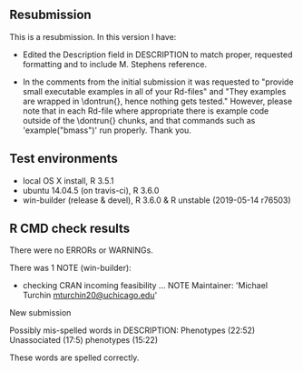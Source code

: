 ## Resubmission
This is a resubmission. In this version I have:

* Edited the Description field in DESCRIPTION to
  match proper, requested formatting and to 
  include M. Stephens reference.

* In the comments from the initial submission it 
  was requested to "provide small executable examples 
  in all of your Rd-files" and "They examples are 
  wrapped in \dontrun{}, hence nothing gets tested."
  However, please note that in each Rd-file where 
  appropriate there is example code outside of the 
  \dontrun{} chunks, and that commands such as 
  'example("bmass")' run properly. Thank you.

## Test environments
* local OS X install, R 3.5.1
* ubuntu 14.04.5 (on travis-ci), R 3.6.0
* win-builder (release & devel), R 3.6.0 & R unstable 
  (2019-05-14 r76503)

## R CMD check results
There were no ERRORs or WARNINGs.

There was 1 NOTE (win-builder):

* checking CRAN incoming feasibility ... NOTE
Maintainer: 'Michael Turchin <mturchin20@uchicago.edu>'

New submission

Possibly mis-spelled words in DESCRIPTION:
  Phenotypes (22:52)
  Unassociated (17:5)
  phenotypes (15:22)


These words are spelled correctly.

